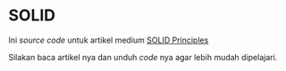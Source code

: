 # SOLID

Ini *source code* untuk artikel medium [SOLID Principles](https://medium.com/@abuabqori1/solid-principles-daf3282a4e70)

Silakan baca artikel nya dan unduh *code* nya agar lebih mudah dipelajari.